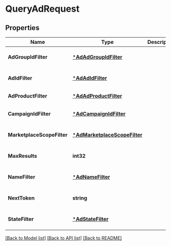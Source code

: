# QueryAdRequest

## Properties
Name | Type | Description | Notes
------------ | ------------- | ------------- | -------------
**AdGroupIdFilter** | [***AdAdGroupIdFilter**](AdAdGroupIdFilter.md) |  | [optional] [default to null]
**AdIdFilter** | [***AdAdIdFilter**](AdAdIdFilter.md) |  | [optional] [default to null]
**AdProductFilter** | [***AdAdProductFilter**](AdAdProductFilter.md) |  | [default to null]
**CampaignIdFilter** | [***AdCampaignIdFilter**](AdCampaignIdFilter.md) |  | [optional] [default to null]
**MarketplaceScopeFilter** | [***AdMarketplaceScopeFilter**](AdMarketplaceScopeFilter.md) |  | [optional] [default to null]
**MaxResults** | **int32** |  | [optional] [default to null]
**NameFilter** | [***AdNameFilter**](AdNameFilter.md) |  | [optional] [default to null]
**NextToken** | **string** |  | [optional] [default to null]
**StateFilter** | [***AdStateFilter**](AdStateFilter.md) |  | [optional] [default to null]

[[Back to Model list]](../README.md#documentation-for-models) [[Back to API list]](../README.md#documentation-for-api-endpoints) [[Back to README]](../README.md)

